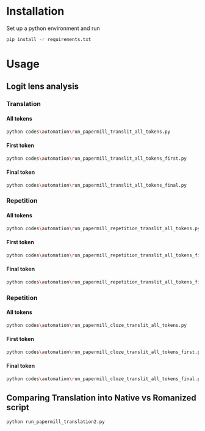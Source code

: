 
# Installation

Set up a python environment and run

```bash
pip install -r requirements.txt
```

# Usage 

## Logit lens analysis

### Translation 

#### All tokens

```bash
python codes\automation\run_papermill_translit_all_tokens.py
```

#### First token

```bash
python codes\automation\run_papermill_translit_all_tokens_first.py
```

#### Final token

```bash
python codes\automation\run_papermill_translit_all_tokens_final.py
```

### Repetition 

#### All tokens

```bash
python codes\automation\run_papermill_repetition_translit_all_tokens.py
```

#### First token

```bash
python codes\automation\run_papermill_repetition_translit_all_tokens_first.py
```

#### Final token

```bash
python codes\automation\run_papermill_repetition_translit_all_tokens_final.py
```



### Repetition 

#### All tokens

```bash
python codes\automation\run_papermill_cloze_translit_all_tokens.py
```

#### First token

```bash
python codes\automation\run_papermill_cloze_translit_all_tokens_first.py
```

#### Final token

```bash
python codes\automation\run_papermill_cloze_translit_all_tokens_final.py
```

## Comparing Translation into Native vs Romanized script

```bash
python run_papermill_translation2.py
```


